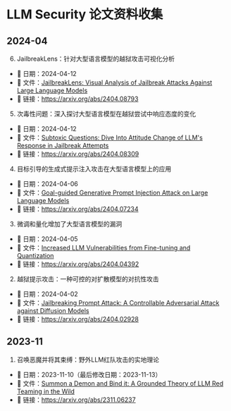 # LLM Security 论文资料收集

## 2024-04

6. JailbreakLens：针对大型语言模型的越狱攻击可视化分析

- 📅 日期：2024-04-12
- 📑 文件：[JailbreakLens: Visual Analysis of Jailbreak Attacks Against Large Language Models](./JailbreakLens-%20Visual%20Analysis%20of%20Jailbreak%20Attacks%20Against%20Large%20Language%20Models.pdf)
- 🔗 链接：<https://arxiv.org/abs/2404.08793>

5. 次毒性问题：深入探讨大型语言模型在越狱尝试中响应态度的变化

- 📅 日期：2024-04-12
- 📑 文件：[Subtoxic Questions: Dive Into Attitude Change of LLM's Response in Jailbreak Attempts](./Subtoxic%20Questions-%20Dive%20Into%20Attitude%20Change%20of%20LLM's%20Response%20in%20Jailbreak%20Attempts.pdf)
- 🔗 链接：<https://arxiv.org/abs/2404.08309>

4. 目标引导的生成式提示注入攻击在大型语言模型上的应用

- 📅 日期：2024-04-06
- 📑 文件：[Goal-guided Generative Prompt Injection Attack on Large Language Models](./Goal-guided%20Generative%20Prompt%20Injection%20Attack%20on%20Large%20Language%20Models.pdf)
- 🔗 链接：<https://arxiv.org/abs/2404.07234>

3. 微调和量化增加了大型语言模型的漏洞

- 📅 日期：2024-04-05
- 📑 文件：[Increased LLM Vulnerabilities from Fine-tuning and Quantization](./Increased%20LLM%20Vulnerabilities%20from%20Fine-tuning%20and%20Quantization.pdf)
- 🔗 链接：<https://arxiv.org/abs/2404.04392>

2. 越狱提示攻击：一种可控的对扩散模型的对抗性攻击

- 📅 日期：2024-04-02
- 📑 文件：[Jailbreaking Prompt Attack: A Controllable Adversarial Attack against Diffusion Models](./Jailbreaking%20Prompt%20Attack-%20A%20Controllable%20Adversarial%20Attack%20against%20Diffusion%20Models.pdf)
- 🔗 链接：<https://arxiv.org/abs/2404.02928>

## 2023-11

1. 召唤恶魔并将其束缚：野外LLM红队攻击的实地理论

- 📅 日期：2023-11-10（最后修改日期：2023-11-13）
- 📑 文件：[Summon a Demon and Bind it: A Grounded Theory of LLM Red Teaming in the Wild](./Summon%20a%20Demon%20and%20Bind%20it:%20A%20Grounded%20Theory%20of%20LLM%20Red%20Teaming%20in%20the%20Wild.pdf)
- 🔗 链接：<https://arxiv.org/abs/2311.06237>
